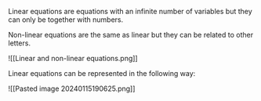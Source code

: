 Linear equations are equations with an infinite number of variables but they can only be together with numbers.

Non-linear equations are the same as linear but they can be related to other letters.

![[Linear and non-linear equations.png]]

Linear equations can be represented in the following way:

![[Pasted image 20240115190625.png]]

​